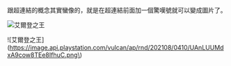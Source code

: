 跟超連結的概念其實蠻像的，就是在超連結前面加一個驚嘆號就可以變成圖片了。

![艾爾登之王](https://image.api.playstation.com/vulcan/ap/rnd/202108/0410/UAnLUUMdxA9cow8TEe8IfhuC.png)

\!\[艾爾登之王\]\(https://image.api.playstation.com/vulcan/ap/rnd/202108/0410/UAnLUUMdxA9cow8TEe8IfhuC.png\)